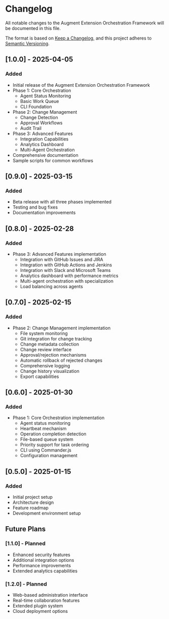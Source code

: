 # Changelog

All notable changes to the Augment Extension Orchestration Framework will be documented in this file.

The format is based on [Keep a Changelog](https://keepachangelog.com/en/1.0.0/),
and this project adheres to [Semantic Versioning](https://semver.org/spec/v2.0.0.html).

## [1.0.0] - 2025-04-05

### Added

- Initial release of the Augment Extension Orchestration Framework
- Phase 1: Core Orchestration
  - Agent Status Monitoring
  - Basic Work Queue
  - CLI Foundation
- Phase 2: Change Management
  - Change Detection
  - Approval Workflows
  - Audit Trail
- Phase 3: Advanced Features
  - Integration Capabilities
  - Analytics Dashboard
  - Multi-Agent Orchestration
- Comprehensive documentation
- Sample scripts for common workflows

## [0.9.0] - 2025-03-15

### Added

- Beta release with all three phases implemented
- Testing and bug fixes
- Documentation improvements

## [0.8.0] - 2025-02-28

### Added

- Phase 3: Advanced Features implementation
  - Integration with GitHub Issues and JIRA
  - Integration with GitHub Actions and Jenkins
  - Integration with Slack and Microsoft Teams
  - Analytics dashboard with performance metrics
  - Multi-agent orchestration with specialization
  - Load balancing across agents

## [0.7.0] - 2025-02-15

### Added

- Phase 2: Change Management implementation
  - File system monitoring
  - Git integration for change tracking
  - Change metadata collection
  - Change review interface
  - Approval/rejection mechanisms
  - Automatic rollback of rejected changes
  - Comprehensive logging
  - Change history visualization
  - Export capabilities

## [0.6.0] - 2025-01-30

### Added

- Phase 1: Core Orchestration implementation
  - Agent status monitoring
  - Heartbeat mechanism
  - Operation completion detection
  - File-based queue system
  - Priority support for task ordering
  - CLI using Commander.js
  - Configuration management

## [0.5.0] - 2025-01-15

### Added

- Initial project setup
- Architecture design
- Feature roadmap
- Development environment setup

## Future Plans

### [1.1.0] - Planned

- Enhanced security features
- Additional integration options
- Performance improvements
- Extended analytics capabilities

### [1.2.0] - Planned

- Web-based administration interface
- Real-time collaboration features
- Extended plugin system
- Cloud deployment options
